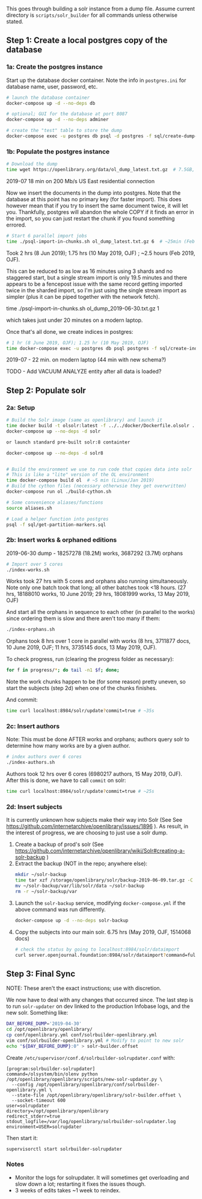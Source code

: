 This goes through building a solr instance from a dump file. Assume current directory is `scripts/solr_builder` for all commands unless otherwise stated.

## Step 1: Create a local postgres copy of the database

### 1a: Create the postgres instance

Start up the database docker container. Note the info in `postgres.ini` for database name, user, password, etc.

```bash
# launch the database container
docker-compose up -d --no-deps db

# optional; GUI for the database at port 8087
docker-compose up -d --no-deps adminer

# create the "test" table to store the dump
docker-compose exec -u postgres db psql -d postgres -f sql/create-dump-table.sql
```

### 1b: Populate the postgres instance

```bash
# Download the dump
time wget https://openlibrary.org/data/ol_dump_latest.txt.gz  # 7.5GB, 3min (7 Jun 2019, OJF); 7.4GB, 3min (10 May 2019, OJF); 7.3GB, 6.5min (Feb 2019, OJF)
```
2019-07 18 min on 200 Mb/s US East residential connection

Now we insert the documents in the dump into postgres. Note that the database at this point has no primary key (for faster import). This does however mean that if you try to insert the same document twice, it will let you. Thankfully, postgres will abandon the whole COPY if it finds an error in the import, so you can just restart the chunk if you found something errored.

```bash
# Start 6 parallel import jobs
time ./psql-import-in-chunks.sh ol_dump_latest.txt.gz 6  # ~25min (Feb 2019, OJF)
```

Took 2 hrs (8 Jun 2019); 1.75 hrs (10 May 2019, OJF) ; ~2.5 hours (Feb 2019, OJF).

This can be reduced to as low as 16 minutes using 3 shards and no staggered start, but a single stream import is only 19.5
minutes and there appears to be a fencepost issue with the same record getting imported twice in the sharded import, so
I'm just using the single stream import as simpler (plus it can be piped together with the network fetch).

time ./psql-import-in-chunks.sh ol_dump_2019-06-30.txt.gz 1

which takes just under 20 minutes on a modern laptop.

Once that's all done, we create indices in postgres:

```bash
# 1 hr (8 June 2019, OJF); 1.25 hr (10 May 2019, OJF)
time docker-compose exec -u postgres db psql postgres -f sql/create-indices.sql | ts '[%Y-%m-%d %H:%M:%S]'
```
2019-07 - 22 min. on modern laptop (44 min with new schema?)

TODO - Add VACUUM ANALYZE entity after all data is loaded?

## Step 2: Populate solr

### 2a: Setup

```bash
# Build the Solr image (same as openlibrary) and launch it
time docker build -t olsolr:latest -f ../../docker/Dockerfile.olsolr ../../ # < 2 min on modern laptop
docker-compose up --no-deps -d solr

or launch standard pre-built solr:8 containter

docker-compose up --no-deps -d solr8


# Build the environment we use to run code that copies data into solr
# This is like a "lite" version of the OL environment
time docker-compose build ol  # ~5 min (Linux/Jan 2019)
# Build the cython files (necessary otherwsie they get overwritten)
docker-compose run ol ./build-cython.sh

# Some convenience aliases/functions
source aliases.sh

# Load a helper function into postgres
psql -f sql/get-partition-markers.sql
```

### 2b: Insert works & orphaned editions

2019-06-30 dump - 18257278 (18.2M) works, 3687292 (3.7M) orphans
 
```bash
# Import over 5 cores
./index-works.sh
```

Works took 27 hrs with 5 cores and orphans also running simultaneously. Note only one batch took that long; all other batches took <18 hours. (27 hrs, 18188010 works, 10 June 2019; 29 hrs, 18081999 works, 13 May 2019, OJF)

And start all the orphans in sequence to each other (in parallel to the works) since ordering them is slow and there aren't too many if them:

```bash
./index-orphans.sh
```

Orphans took 8 hrs over 1 core in parallel with works (8 hrs, 3711877 docs, 10 June 2019, OJF; 11 hrs, 3735145 docs, 13 May 2019, OJF).

To check progress, run (clearing the progress folder as necessary):

```bash
for f in progress/*; do tail -n1 $f; done;
```

Note the work chunks happen to be (for some reason) pretty uneven, so start the subjects (step 2d) when one of the chunks finishes.

And commit:
```bash
time curl localhost:8984/solr/update?commit=true # ~35s
```

### 2c: Insert authors

Note: This must be done AFTER works and orphans; authors query solr to determine how many works are by a given author.

```bash
# index authors over 6 cores
./index-authors.sh
```

Authors took 12 hrs over 6 cores (6980217 authors, 15 May 2019, OJF). After this is done, we have to call `commit` on solr:

```bash
time curl localhost:8984/solr/update?commit=true # ~25s
```

### 2d: Insert subjects

It is currently unknown how subjects make their way into Solr (See See https://github.com/internetarchive/openlibrary/issues/1896 ). As result, in the interest of progress, we are choosing to just use a solr dump.

1. Create a backup of prod's solr (See https://github.com/internetarchive/openlibrary/wiki/Solr#creating-a-solr-backup )
2. Extract the backup (NOT in the repo; anywhere else):
   ```bash
   mkdir ~/solr-backup
   time tar xzf /storage/openlibrary/solr/backup-2019-06-09.tar.gz -C ~/solr-backup # 20min
   mv ~/solr-backup/var/lib/solr/data ~/solr-backup
   rm -r ~/solr-backup/var
   ```
3. Launch the `solr-backup` service, modifying `docker-compose.yml` if the above command was run differently.
    ```bash
    docker-compose up -d --no-deps solr-backup
    ```
4. Copy the subjects into our main solr. 6.75 hrs (May 2019, OJF, 1514068 docs)
    ```bash
    # check the status by going to localhost:8984/solr/dataimport
    curl server.openjournal.foundation:8984/solr/dataimport?command=full-import
    ```

## Step 3: Final Sync

NOTE: These aren't the exact instructions; use with discretion.

We now have to deal with any changes that occurred since. The last step is to run `solr-updater` on dev linked to the production Infobase logs, and the new solr. Something like:

```bash
DAY_BEFORE_DUMP='2019-04-30'
cd /opt/openlibrary/openlibrary/
cp conf/openlibrary.yml conf/solrbuilder-openlibrary.yml
vim conf/solrbuilder-openlibrary.yml # Modify to point to new solr
echo "${DAY_BEFORE_DUMP}:0" > solr-builder.offset
```

Create `/etc/supervisor/conf.d/solrbuilder-solrupdater.conf` with:
```
[program:solrbuilder-solrupdater]
command=/olsystem/bin/olenv python /opt/openlibrary/openlibrary/scripts/new-solr-updater.py \
  --config /opt/openlibrary/openlibrary/conf/solrbuilder-openlibrary.yml \
  --state-file /opt/openlibrary/openlibrary/solr-builder.offset \
  --socket-timeout 600
user=solrupdater
directory=/opt/openlibrary/openlibrary
redirect_stderr=true
stdout_logfile=/var/log/openlibrary/solrbuilder-solrupdater.log
environment=USER=solrupdater
```

Then start it:

```bash
supervisorctl start solrbuilder-solrupdater
```

### Notes

- Monitor the logs for solrupdater. It will sometimes get overloading and slow down a lot; restarting it fixes the issues though.
- 3 weeks of edits takes ~1 week to reindex.